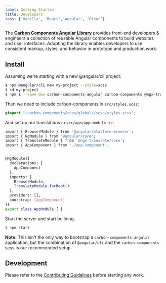 ```yaml
---
label: Getting Started
title: Developers
tabs: ['Vanilla', 'React','Angular', 'Other']
---
```



<page-intro>The **[Carbon Components Angular Library](http://angular.carbondesignsystem.com/)** provides front-end developers & engineers a collection of reusable Angular components to build websites and user interfaces. Adopting the library enables developers to use consistent markup, styles, and behavior in prototype and production work.</page-intro>

## Install

Assuming we're starting with a new @angular/cli project:

```sh
$ npx @angular/cli new my-project --style=scss
$ cd my-project
$ npm i --save-dev carbon-components-angular carbon-components @ngx-translate/core
```

Then we need to include carbon-components in `src/styles.scss`:

```scss
@import "~carbon-components/scss/globals/scss/styles.scss";
```

And set up our translations in `src/app/app.module.ts`:

```sh
import { BrowserModule } from '@angular/platform-browser';
import { NgModule } from '@angular/core';
import { TranslateModule } from '@ngx-translate/core';
import { AppComponent } from './app.component';


@NgModule({
  declarations: [
    AppComponent
  ],
  imports: [
	BrowserModule,
	TranslateModule.forRoot()
  ],
  providers: [],
  bootstrap: [AppComponent]
})
export class AppModule { }
```

Start the server and start building.

```sh
$ npm start
```

**Note:** This isn't the only way to bootstrap a `carbon-components-angular` application, but the combination of `@angular/cli` and the `carbon-components` scss is our recommended setup.

## Development

Please refer to the [Contributing Guidelines](https://github.com/IBM/carbon-components-angular/blob/master/README.md#contributing) before starting any work.